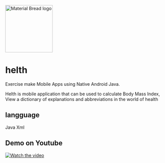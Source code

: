 <p align="left">
  <img width="150" src="https://user-images.githubusercontent.com/53927607/173579921-e3cb4ffb-8d23-4451-a12f-85a5edffdb5a.png" alt="Material Bread logo">
</p>

# helth


Exercise make Mobile Apps using Native Android Java.

Helth is mobile application that can be used to calculate Body Mass Index, View a dictionary of explanations and abbreviations in the world of health

## langguage 
Java
Xml

## Demo on Youtube
[![Watch the video](http://img.youtube.com/vi/IdlHSQna_cc/0.jpg)](https://youtu.be/IdlHSQna_cc "Demo")
